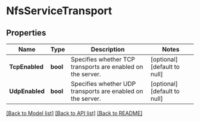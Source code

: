 # NfsServiceTransport

## Properties
Name | Type | Description | Notes
------------ | ------------- | ------------- | -------------
**TcpEnabled** | **bool** | Specifies whether TCP transports are enabled on the server.  | [optional] [default to null]
**UdpEnabled** | **bool** | Specifies whether UDP transports are enabled on the server.  | [optional] [default to null]

[[Back to Model list]](../README.md#documentation-for-models) [[Back to API list]](../README.md#documentation-for-api-endpoints) [[Back to README]](../README.md)


